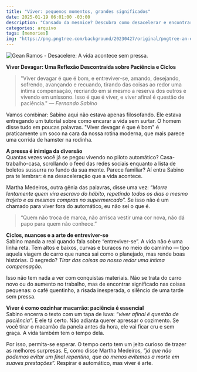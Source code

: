 ```yaml
---
title: "Viver: pequenos momentos, grandes significados"
date: 2025-01-19 06:01:00 -03:00
description: "Cansado da mesmice? Descubra como desacelerar e encontrar significado no seu dia a dia."
categories: arquivo
tags: [memories]
img: "https://png.pngtree.com/background/20230427/original/pngtree-an-elderly-man-reading-his-newspaper-in-a-train-station-picture-image_2497365.jpg"
---
```


![Gean Ramos - Desacelere: A vida acontece sem pressa.](https://png.pngtree.com/background/20230427/original/pngtree-an-elderly-man-reading-his-newspaper-in-a-train-station-picture-image_2497365.jpg)


**Viver Devagar: Uma Reflexão Descontraída sobre Paciência e Ciclos**

> "Viver devagar é que é bom, e entreviver-se, amando, desejando, sofrendo, avançando e recuando, tirando das coisas ao redor uma íntima compensação, recriando em si mesmo a reserva dos outros e vivendo em uníssono. Isso é que é viver, e viver afinal é questão de paciência." — *Fernando Sabino*

Vamos combinar: Sabino aqui não estava apenas filosofando. Ele estava entregando um tutorial sobre como encarar a vida sem surtar. O homem disse tudo em poucas palavras. "Viver devagar é que é bom" é praticamente um soco na cara da nossa rotina moderna, que mais parece uma corrida de hamster na rodinha.

**A pressa é inimiga da diversão**  
Quantas vezes você já se pegou vivendo no piloto automático? Casa-trabalho-casa, scrollando o feed das redes sociais enquanto a lista de boletos sussurra no fundo da sua mente. Parece familiar? Aí entra Sabino pra te lembrar: é na desaceleração que a vida acontece.

Martha Medeiros, outra gênia das palavras, disse uma vez: _“Morre lentamente quem vira escravo do hábito, repetindo todos os dias o mesmo trajeto e as mesmas compras no supermercado”._ Se isso não é um chamado para viver fora do automático, eu não sei o que é.

> “Quem não troca de marca, não arrisca vestir uma cor nova, não dá papo para quem não conhece.”

**Ciclos, nuances e a arte de entreviver-se**  
Sabino manda a real quando fala sobre “entreviver-se”. A vida não é uma linha reta. Tem altos e baixos, curvas e buracos no meio do caminho — tipo aquela viagem de carro que nunca sai como o planejado, mas rende boas histórias. O segredo? _Tirar das coisas ao nosso redor uma íntima compensação._

Isso não tem nada a ver com conquistas materiais. Não se trata do carro novo ou do aumento no trabalho, mas de encontrar significado nas coisas pequenas: o café quentinho, a risada inesperada, o silêncio de uma tarde sem pressa.

**Viver é como cozinhar macarrão: paciência é essencial**  
Sabino encerra o texto com um tapa de luva: _“viver afinal é questão de paciência”._ E ele tá certo. Não adianta querer apressar o cozimento. Se você tirar o macarrão da panela antes da hora, ele vai ficar cru e sem graça. A vida também tem o tempo dela.

Por isso, permita-se esperar. O tempo certo tem um jeito curioso de trazer as melhores surpresas. E, como disse Martha Medeiros, _“já que não podemos evitar um final repentino, que ao menos evitemos a morte em suaves prestações”._ Respirar é automático, mas viver é arte.
